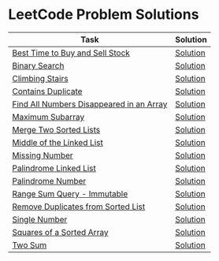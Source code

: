 # LeetCode Problem Solutions

| Task                                                                                                               | Solution                                     |
|--------------------------------------------------------------------------------------------------------------------|----------------------------------------------|
| [Best Time to Buy and Sell Stock](https://leetcode.com/problems/best-time-to-buy-and-sell-stock)                   | [Solution](best-time-buy-stock.py)           |
| [Binary Search](https://leetcode.com/problems/binary-search)                                                       | [Solution](binary-search.py)                 |
| [Climbing Stairs](https://leetcode.com/problems/climbing-stairs)                                                   | [Solution](climbing-stairs.py)               |
| [Contains Duplicate](https://leetcode.com/problems/contains-duplicate)                                             | [Solution](contains-duplicate.py)            |
| [Find All Numbers Disappeared in an Array](https://leetcode.com/problems/find-all-numbers-disappeared-in-an-array) | [Solution](find-disappeared-numbers.py)      |
| [Maximum Subarray](https://leetcode.com/problems/maximum-subarray)                                                 | [Solution](maximum-subarray.py)              |
| [Merge Two Sorted Lists](https://leetcode.com/problems/merge-two-sorted-lists)                                     | [Solution](merge-two-sorted-lists.py)        |
| [Middle of the Linked List](https://leetcode.com/problems/middle-of-the-linked-list/)                              | [Solution](middle-linked-list.py)            |
| [Missing Number](https://leetcode.com/problems/missing-number)                                                     | [Solution](missing-number.py)                |
| [Palindrome Linked List](https://leetcode.com/problems/palindrome-linked-list)                                     | [Solution](palindrome-linked-list.py)        |
| [Palindrome Number](https://leetcode.com/problems/palindrome-number/)                                              | [Solution](palindrome-number.py)             |
| [Range Sum Query - Immutable](https://leetcode.com/problems/range-sum-query-immutable)                             | [Solution](range-sum-query.py)               |
| [Remove Duplicates from Sorted List](https://leetcode.com/problems/remove-duplicates-from-sorted-list)             | [Solution](remove-duplicates-sorted-list.py) |
| [Single Number](https://leetcode.com/problems/single-number)                                                       | [Solution](single-number.py)                 |
| [Squares of a Sorted Array](https://leetcode.com/problems/squares-of-a-sorted-array/)                              | [Solution](squares-of-sorted-array.py)       |
| [Two Sum](https://leetcode.com/problems/two-sum)                                                                   | [Solution](two-sum.py)                       |

